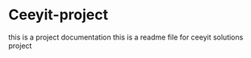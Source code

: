 # Ceeyit-project
this is a project documentation
this is a readme file for ceeyit solutions project
